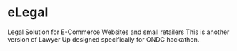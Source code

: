 # eLegal
Legal Solution for E-Commerce Websites and small retailers
This is another version of Lawyer Up designed specifically for ONDC hackathon.
